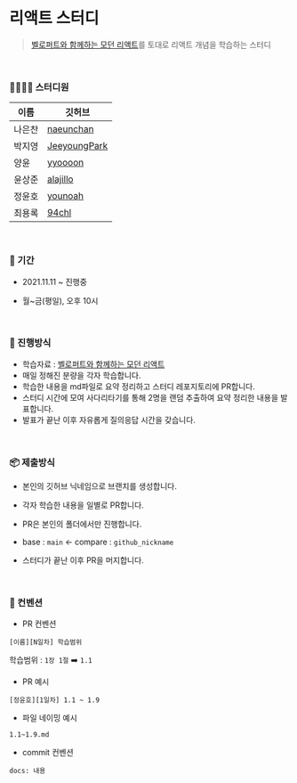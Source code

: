 # 리액트 스터디

> [벨로퍼트와 함께하는 모던 리액트](https://react.vlpt.us/)를 토대로 리액트 개념을 학습하는 스터디



<br />



### 👨‍👩‍👧‍👦 스터디원

| 이름   | 깃허브                                          |
| ------ | ----------------------------------------------- |
| 나은찬 | [naeunchan](https://github.com/naeunchan)       |
| 박지영 | [JeeyoungPark](https://github.com/JeeyoungPark) |
| 양윤   | [yyoooon](https://github.com/yyoooon)           |
| 윤상준 | [alajillo](https://github.com/alajillo)         |
| 정윤호 | [younoah](https://github.com/younoah)           |
| 최용록 | [94chl](https://github.com/94chl)               |



<br />



### 📆 기간

- 2021.11.11 ~ 진행중

- 월~금(평일), 오후 10시



<br />



### 📌 진행방식

- 학습자료 : [벨로퍼트와 함께하는 모던 리액트](https://react.vlpt.us/) 
- 매일 정해진 분량을 각자 학습합니다.
- 학습한 내용을 md파일로 요약 정리하고 스터디 레포지토리에 PR합니다.
- 스터디 시간에 모여 사다리타기를 통해 2명을 랜덤 추출하여 요약 정리한 내용을 발표합니다.
- 발표가 끝난 이후 자유롭게 질의응답 시간을 갖습니다.



<br />



###  📦 제출방식

- 본인의 깃허브 닉네임으로 브랜치를 생성합니다.
- 각자 학습한 내용을 일별로 PR합니다.
- PR은 본인의 폴더에서만 진행합니다.

- base : `main` ← compare : `github_nickname`
- 스터디가 끝난 이후 PR을 머지합니다.



<br />



### 📝 컨벤션

- PR 컨벤션

```
[이름][N일차] 학습범위
```

학습범위 : `1장 1절`  ➡️ `1.1`



- PR 예시

```
[정윤호][1일차] 1.1 ~ 1.9
```



- 파일 네이밍 예시

```
1.1~1.9.md
```



- commit 컨벤션

```
docs: 내용
```



